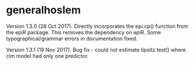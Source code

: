 # generalhoslem
Version 1.3.0 (28 Oct 2017). Directly incorporates the epi.cp() function from the epiR package. This removes the dependency on epiR. Some typographical/grammar errors in documentation fixed.

Version 1.3.1 (19 Nov 2017). Bug fix - could not estimate lipsitz.test() where clm model had only one predictor.
